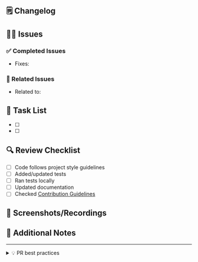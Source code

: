 ## 🗒️ Changelog
<!-- Provide a clear and concise overview of the changes -->


## 🏋🏼 Issues

### ✅ Completed Issues
<!-- List the issues this PR completes -->
- Fixes:

### 📎 Related Issues
<!-- List any related issues that might be affected by this PR -->
- Related to:


## 🚀 Task List
<!-- List any sub-tasks or milestones -->
- [ ]
- [ ]


## 🔍 Review Checklist
<!-- Mark the items you've completed -->
- [ ] Code follows project style guidelines
- [ ] Added/updated tests
- [ ] Ran tests locally
- [ ] Updated documentation
- [ ] Checked [Contribution Guidelines](https://docs.ksctl.com/docs/contribution-guidelines/)

## 📸 Screenshots/Recordings
<!-- If applicable, add screenshots or recordings -->

## 📌 Additional Notes
<!-- Any additional information for reviewers -->

---

<details>
<summary>💡 PR best practices</summary>

* Keep changes focused and atomic
* Update tests and documentation
* Check for conflicts with main branch
* Respond promptly to review comments
* Follow project coding standards
* Make sure you are using `pre-commit` for that run this command `$ pre-commit install`

</details>
